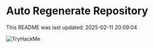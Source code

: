 # Auto Regenerate Repository

This README was last updated: 2025-02-11 20:09:04

 ![TryHackMe](https://tryhackme.com/badge/533634)